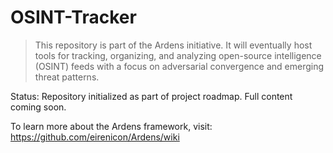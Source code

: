 # OSINT-Tracker

> This repository is part of the Ardens initiative. It will eventually host tools for tracking, organizing, and analyzing open-source intelligence (OSINT) feeds with a focus on adversarial convergence and emerging threat patterns.

Status: Repository initialized as part of project roadmap. Full content coming soon.

To learn more about the Ardens framework, visit: https://github.com/eirenicon/Ardens/wiki

